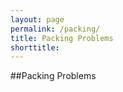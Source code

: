 ```yaml
---
layout: page
permalink: /packing/
title: Packing Problems
shorttitle:
---
```



##Packing Problems

